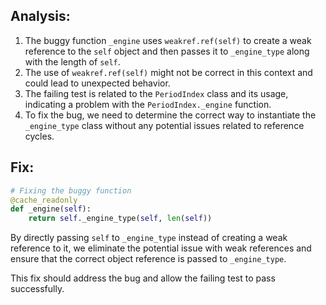 ## Analysis:
1. The buggy function `_engine` uses `weakref.ref(self)` to create a weak reference to the `self` object and then passes it to `_engine_type` along with the length of `self`.
2. The use of `weakref.ref(self)` might not be correct in this context and could lead to unexpected behavior.
3. The failing test is related to the `PeriodIndex` class and its usage, indicating a problem with the `PeriodIndex._engine` function.
4. To fix the bug, we need to determine the correct way to instantiate the `_engine_type` class without any potential issues related to reference cycles.

## Fix:
```python
# Fixing the buggy function
@cache_readonly
def _engine(self):
    return self._engine_type(self, len(self))
```

By directly passing `self` to `_engine_type` instead of creating a weak reference to it, we eliminate the potential issue with weak references and ensure that the correct object reference is passed to `_engine_type`.

This fix should address the bug and allow the failing test to pass successfully.
